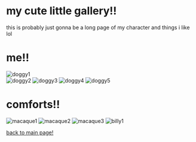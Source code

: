 # my cute little gallery!!
this is probably just gonna be a long page of my character and things i like lol
# me!!
![doggy1](assets/doggy.gif)  
![doggy2](assets/IMG_1453.png)
![doggy3](assets/imgonline-com-ua-CompressToSize-aGN29TgmMdJqbOf.jpg)
![doggy4](assets/output-onlinepngtools.png)
![doggy5](assets/photo_2021-09-20_09-05-31.jpg)
  
# comforts!!
![macaque1](assets/monkie-kid.gif)
![macaque2](assets/tumblr_0be387ccb1682e9eb2a60368cc41651d_a8d5541f_400.png)
![macaque3](assets/tumblr_6f24689cb52bc58ffec3a1a3179720e9_3b853488_640.jpg)
![billy1](assets/tumblr_c31bf6c03915dc938ed4aa3501b8866e_18c3c1f0_640.jpg)
  
<a href="index.md"> back to main page!</a>
  
